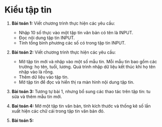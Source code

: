 # Kiểu tập tin

1. **Bài toán 1:** Viết chương trình thực hiện các yêu cầu:  
   - Nhập 10 số thực vào một tập tin văn bản có tên là INPUT.
   - Đọc nội dung tập tin INPUT. 
   - Tính tổng bình phương các số có trong tập tin INPUT.

2. **Bài toán 2:** Viết chương trình thực hiện các yêu cầu:
    - Mở tập tin mới và nhập vào một số mẫu tin. Mỗi mẫu tin bao gồm các trường: họ tên, tuổi, lương. Quá trình nhập dữ liệu kết thúc khi họ tên nhập vào là rỗng.
    - Thêm dữ liệu vào tập tin.
    - Mở tập tin để đọc và hiển thị ra màn hình nội dung tập tin.

3. **Bài toán 3:** Tương tự bài 1, nhưng bổ sung các thao tác trên tập tin: tu sửa và  thêm mẫu tin mới.

4. **Bai toán 4:** Mở một tập tin văn bản, tính kích thước và thống kê số lần xuất hiện các chữ cái trong tập tin văn bản đó.

5. **Bài toán 5:** 
